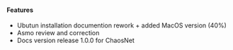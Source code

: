 #### Features
* Ubutun installation documention rework + added MacOS version (40%)
* Asmo review and correction
* Docs version release 1.0.0 for ChaosNet